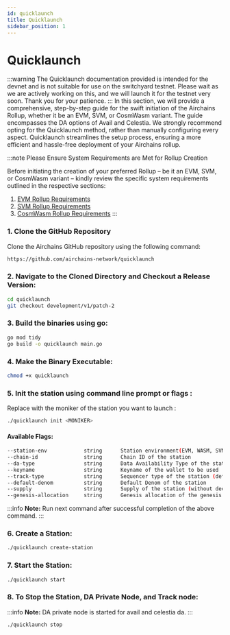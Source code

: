 ```yaml
---
id: quicklaunch
title: Quicklaunch
sidebar_position: 1
---
```


# Quicklaunch

:::warning
The Quicklaunch documentation provided is intended for the devnet and is not suitable for use on the switchyard testnet. Please wait as we are actively working on this, and we will launch it for the testnet very soon. Thank you for your patience.
:::
In this section, we will provide a comprehensive, step-by-step guide for the swift initiation of the Airchains Rollup, whether it be an EVM, SVM, or CosmWasm variant. The guide encompasses the DA options of Avail and Celestia. We strongly recommend opting for the Quicklaunch method, rather than manually configuring every aspect. Quicklaunch streamlines the setup process, ensuring a more efficient and hassle-free deployment of your Airchains rollup.

:::note
Please Ensure System Requirements are Met for Rollup Creation

Before initiating the creation of your preferred Rollup – be it an EVM, SVM, or CosmWasm variant – kindly review the specific system requirements outlined in the respective sections:

1.  [EVM Rollup Requirements](evm-rollup-requirements)
2.  [SVM Rollup Requirements](svm-rollup-requirements)
3.  [CosmWasm Rollup Requirements](cosmwasm-rollup-requirements)
:::

### 1. Clone the GitHub Repository

Clone the Airchains GitHub repository using the following command:

```bash
https://github.com/airchains-network/quicklaunch
```

### 2. Navigate to the Cloned Directory and Checkout a Release Version:

```bash
cd quicklaunch
git checkout development/v1/patch-2
```

### 3. Build the binaries using go:

```bash
go mod tidy
go build -o quicklaunch main.go
```

### 4. Make the Binary Executable:

```bash
chmod +x quicklaunch
```

### 5. Init the station using command line prompt or flags :

Replace with the moniker of the station you want to launch :

```bash
./quicklaunch init <MONIKER>
```

#### Available Flags:

```bash
--station-env            string      Station environment(EVM, WASM, SVM)
--chain-id               string      Chain ID of the station
--da-type                string      Data Availability Type of the station
--keyname                string      Keyname of the wallet to be used
--track-type             string      Sequencer type of the station (default, espresso)
--default-denom          string      Default Denom of the station
--supply                 string      Supply of the station (without decimal : 1 = 1 )
--genesis-allocation     string      Genesis allocation of the genesis validator account
```

:::info
**Note:** Run next command after successful completion of the above command.
:::

### 6. Create a Station:

```bash
./quicklaunch create-station
```

### 7. Start the Station:

```bash
./quicklaunch start
```

### 8. To Stop the Station, DA Private Node, and Track node:

:::info
**Note:** DA private node is started for avail and celestia da.
:::

```bash
./quicklaunch stop
```
